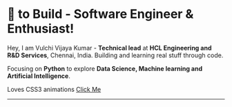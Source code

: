 # :black_heart: to Build - Software Engineer & Enthusiast!

Hey, I am Vulchi Vijaya Kumar - <b>Technical lead</b> at <b>HCL Engineering and R&D Services</b>, Chennai, India. Building and learning real stuff through code.

Focusing on <b>Python</b> to explore <b>Data Science, Machine learning and Artificial Intelligence</b>.

Loves CSS3 animations <a href="https://codepen.io/vulchivijay/pens/popular" target="_blank">Click Me</a>

<hr>

<!--
**vulchivijay/vulchivijay** is a ✨ _special_ ✨ repository because its `README.md` (this file) appears on your GitHub profile.


## I work on... :man_technologist:

## On the job... :office:

## I did... :man_student:

## I love... :gift_heart:
### Hi there 👋

Here are some ideas to get you started:

- 🔭 I’m currently working on ...
- 🌱 I’m currently learning ...
- 👯 I’m looking to collaborate on ...
- 🤔 I’m looking for help with ...
- 💬 Ask me about ...
- 📫 How to reach me: ...
- 😄 Pronouns: ...
- ⚡ Fun fact: ...
-->
